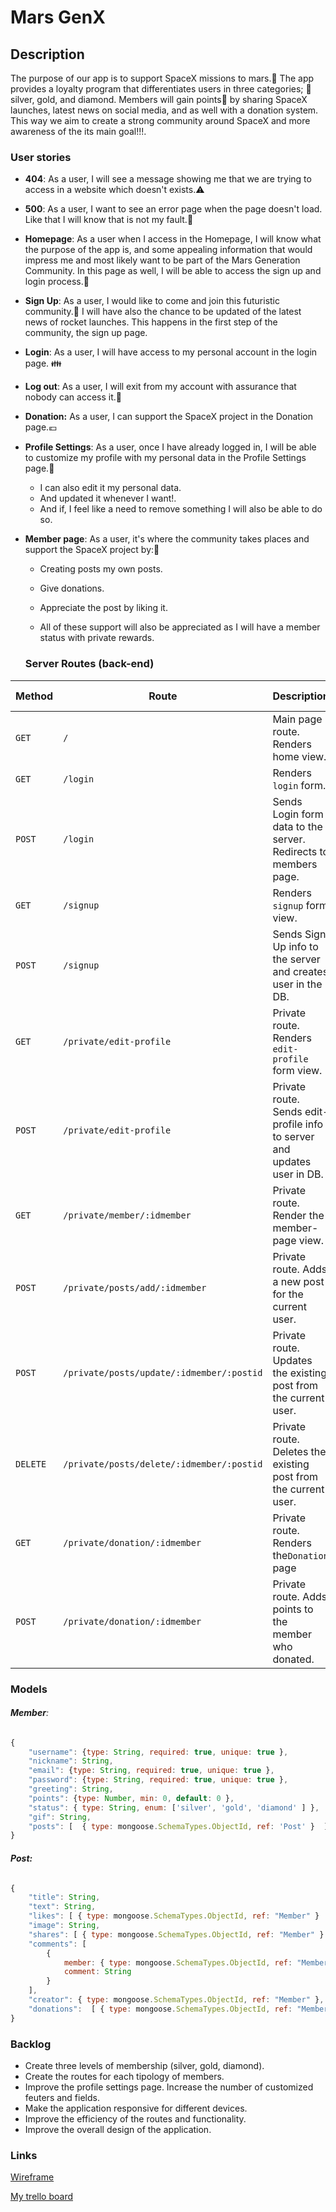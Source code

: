 # Mars GenX 

## Description

The purpose of our app is to support SpaceX missions to mars.:rocket: The app provides a loyalty program that differentiates users in three categories; :information_desk_person:  silver, gold, and diamond. Members will gain points:basketball: by sharing SpaceX launches, latest news on social media, and as well with a donation system. This way we aim to create a strong community around SpaceX and more awareness of the its main goal!!!.



### User stories

- **404**: As a user, I will see a message showing me that we are trying to access in a website which doesn't exists.:warning:

- **500**: As a user, I want to see an error page when the page doesn't load. Like that I will know that is not my fault.:no_entry_sign:

- **Homepage**:  As a user when I access in the Homepage, I will know what the purpose of the app is, and some appealing information that would impress me and most likely want to be part of the Mars Generation Community. In this page as well, I will be able to access the sign up and login process.:goal_net:

- **Sign Up**: As a user, I would like to come and join this futuristic community.:satellite: I will have also the chance to be updated of the latest news of rocket launches. This happens in the first step of the community, the sign up page.

- **Login**: As a user,  I will have access to my personal account in the login page. :family:

- **Log out**: As a user, I will exit from my account with assurance that nobody can access it.:closed_lock_with_key:

- **Donation:**  As a user, I can support the SpaceX project in the Donation page.:euro:

- **Profile Settings**:  As a user, once I have already logged in, I will be able to customize my profile with my personal data in the Profile Settings page.:dress:

  - I can also edit it my personal data.
  - And updated it whenever I want!.
  - And if, I feel like a need to remove something I will also be able to do so.

- **Member page**: As a user, it's where the community takes places and support the SpaceX project by::telescope:

  - Creating posts my own posts.

  - Give donations.

  - Appreciate the post by liking it.

  - All of these support will also be appreciated as I will have a member status with private rewards.

    

  ### Server Routes (**back-end**)

| Method   | Route                                     | Description                                                  | Request -Body                                                |
| -------- | ----------------------------------------- | ------------------------------------------------------------ | ------------------------------------------------------------ |
| `GET`    | `/`                                       | Main page route. Renders home view.                          |                                                              |
| `GET`    | `/login`                                  | Renders `login` form.                                        |                                                              |
| `POST`   | `/login`                                  | Sends Login form data to the server. Redirects to members page. | { email, password }                                          |
| `GET`    | `/signup`                                 | Renders `signup` form view.                                  |                                                              |
| `POST`   | `/signup`                                 | Sends Sign Up info to the server and creates user in the DB. | { email, password }                                          |
| `GET`    | `/private/edit-profile`                   | Private route. Renders `edit-profile` form view.             |                                                              |
| `POST`   | `/private/edit-profile`                   | Private route. Sends edit-profile info to server and updates user in DB. | { email, password, nickname,  [imageUrl], description, race [] } |
| `GET`    | `/private/member/:idmember`               | Private route. Render the member-page view.                  |                                                              |
| `POST`   | `/private/posts/add/:idmember`            | Private route. Adds a new post for the current user.         | { title, text,  [image]  }                                   |
| `POST`   | `/private/posts/update/:idmember/:postid` | Private route. Updates the existing post from the current user. | { title, text, [image]  }                                    |
| `DELETE` | `/private/posts/delete/:idmember/:postid` | Private route. Deletes the existing post from the current user. |                                                              |
| `GET`    | `/private/donation/:idmember`             | Private route. Renders the`Donation` page                    |                                                              |
| `POST`   | `/private/donation/:idmember`             | Private route. Adds points to the member who donated.        | { amount }                                                   |



### Models

###### **Member**:

```js
{
    "username": {type: String, required: true, unique: true },
    "nickname": String,
    "email": {type: String, required: true, unique: true },
    "password": {type: String, required: true, unique: true },
    "greeting": String, 
    "points": {type: Number, min: 0, default: 0 },
    "status": { type: String, enum: ['silver', 'gold', 'diamond' ] },
    "gif": String,
    "posts": [  { type: mongoose.SchemaTypes.ObjectId, ref: 'Post' }  ]
}
```



###### **Post:**

```js
{
    "title": String,
    "text": String,
    "likes": [ { type: mongoose.SchemaTypes.ObjectId, ref: "Member" }  ],
    "image": String,
    "shares": [ { type: mongoose.SchemaTypes.ObjectId, ref: "Member" }  ],
    "comments": [
        {
            member: { type: mongoose.SchemaTypes.ObjectId, ref: "Member" }
            comment: String
        }
    ],
    "creator": { type: mongoose.SchemaTypes.ObjectId, ref: "Member" },
    "donations":  [ { type: mongoose.SchemaTypes.ObjectId, ref: "Member" } ]
}
```



### **Backlog**

- Create three levels of membership (silver, gold, diamond).
- Create the routes for each tipology of members.
- Improve the profile settings page. Increase the number of customized feuters and fields. 
- Make the application responsive for different devices.
- Improve the efficiency of the routes and functionality.
- Improve the overall design of the application.

### Links

[Wireframe](https://balsamiq.cloud/s8nhyua/p3s2912/rC7A0)

[My trello board](https://trello.com/b/zTw6lDPk/project-2-mars-genx)



